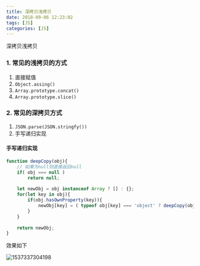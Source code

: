 ```yaml
---
title: 深拷贝浅拷贝
date: 2018-09-06 12:23:02
tags: [JS]
categories: [JS]
---
```


深拷贝浅拷贝

### 1. 常见的浅拷贝的方式

1. 直接赋值
2. `Object.assing()`
3. `Array.prototype.concat()`
4. `Array.prototype.slice()`



### 2. 常见的深拷贝方式

1. `JSON.parse(JSON.stringfy())`
2. 手写递归实现



#### 手写递归实现

``` javascript
function deepCopy(obj){
    // 如果为null则直接返回null
    if( obj === null ) 
        return null;
    
    let newObj = obj instanceof Array ? [] : {};
    for(let key in obj){
        if(obj.hasOwnProperty(key)){
            newObj[key] = ( typeof obj[key] === 'object' ? deepCopy(obj[key]) : obj[key] );
        }
    }
    
    return newObj;
}	
```

效果如下

![1537337304198](assets/1537337304198.png)





